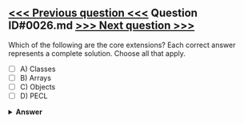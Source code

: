 [<<< Previous question <<<](0025.md)   Question ID#0026.md   [>>> Next question >>>](0027.md)
---

Which of the following are the core extensions? Each correct answer represents a complete solution. Choose all that apply.

- [ ] A) Classes
- [ ] B) Arrays
- [ ] C) Objects
- [ ] D) PECL

<details><summary><b>Answer</b></summary>
<p>
  Answer: <strong>A, B, C</strong>
</p>
</details>
